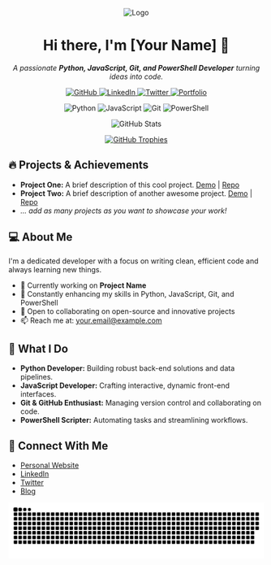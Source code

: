<!-- 100 Times Stylish GitHub README -->

<p align="center">
  <!-- Logo (optional) -->
  <img src="https://raw.githubusercontent.com/yourusername/yourrepo/master/logo.png" alt="Logo" width="120">
</p>

<h1 align="center">Hi there, I'm <strong>[Your Name]</strong> 👋</h1>
<p align="center">
  <em>A passionate <strong>Python, JavaScript, Git, and PowerShell Developer</strong> turning ideas into code.</em>
</p>

<!-- Social Links -->
<p align="center">
  <a href="https://github.com/yourusername" target="_blank">
    <img src="https://img.shields.io/badge/GitHub-Follow-181717?style=for-the-badge&logo=github" alt="GitHub">
  </a>
  <a href="https://linkedin.com/in/yourusername" target="_blank">
    <img src="https://img.shields.io/badge/LinkedIn-Connect-0077B5?style=for-the-badge&logo=linkedin" alt="LinkedIn">
  </a>
  <a href="https://twitter.com/yourusername" target="_blank">
    <img src="https://img.shields.io/badge/Twitter-Follow-1DA1F2?style=for-the-badge&logo=twitter" alt="Twitter">
  </a>
  <a href="https://yourwebsite.com" target="_blank">
    <img src="https://img.shields.io/badge/Portfolio-Visit-4CAF50?style=for-the-badge&logo=Google-Chrome" alt="Portfolio">
  </a>
</p>

<!-- Tech Stack Badges -->
<p align="center">
  <img src="https://img.shields.io/badge/Python-3776AB?style=flat-square&logo=python&logoColor=ffdd54" alt="Python">
  <img src="https://img.shields.io/badge/JavaScript-F7DF1E?style=flat-square&logo=javascript&logoColor=black" alt="JavaScript">
  <img src="https://img.shields.io/badge/Git-F05032?style=flat-square&logo=git&logoColor=white" alt="Git">
  <img src="https://img.shields.io/badge/PowerShell-5391FE?style=flat-square&logo=powershell&logoColor=white" alt="PowerShell">
</p>

<!-- GitHub Stats -->
<p align="center">
  <img src="https://github-readme-stats.vercel.app/api?username=yourusername&show_icons=true&theme=radical" alt="GitHub Stats">
</p>

<!-- GitHub Trophy (Status & Achievements) -->
<p align="center">
  <a href="https://github.com/ryo-ma/github-profile-trophy" target="_blank">
    <img src="https://github-profile-trophy.vercel.app/?username=yourusername&theme=onedark" alt="GitHub Trophies">
  </a>
</p>

<!-- Projects Section -->
## 🔥 Projects & Achievements
- **Project One:** A brief description of this cool project. [Demo](https://yourdemo.link) | [Repo](https://github.com/yourusername/project-one)
- **Project Two:** A brief description of another awesome project. [Demo](https://yourdemo.link) | [Repo](https://github.com/yourusername/project-two)
- _... add as many projects as you want to showcase your work!_

<!-- About Me Section -->
## 💻 About Me
I'm a dedicated developer with a focus on writing clean, efficient code and always learning new things.  
- 🔭 Currently working on **Project Name**  
- 🌱 Constantly enhancing my skills in Python, JavaScript, Git, and PowerShell  
- 👯 Open to collaborating on open-source and innovative projects  
- 📫 Reach me at: [your.email@example.com](mailto:your.email@example.com)  

<!-- Additional Details -->
## 🚀 What I Do
- **Python Developer:** Building robust back-end solutions and data pipelines.
- **JavaScript Developer:** Crafting interactive, dynamic front-end interfaces.
- **Git & GitHub Enthusiast:** Managing version control and collaborating on code.
- **PowerShell Scripter:** Automating tasks and streamlining workflows.

<!-- Connect With Me -->
## 🔗 Connect With Me
- [Personal Website](https://yourwebsite.com)
- [LinkedIn](https://linkedin.com/in/yourusername)
- [Twitter](https://twitter.com/yourusername)
- [Blog](https://yourblog.com)

<!-- Snake Animation -->
![Snake animation](https://github.com/alphatasker/alphatasker/blob/output/github-snake-dark.svg)


